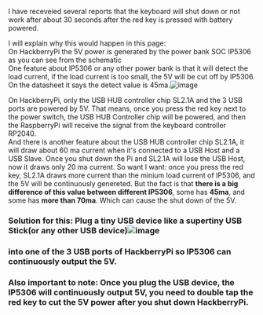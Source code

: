 I have receveied several reports that the keyboard will shut down or not work after about 30 seconds after the red key is pressed with battery powered.  

I will explain why this would happen in this page:  
On HackberryPi the 5V power is generated by the power bank SOC IP5306 as you can see from the schematic  
One feature about IP5306 or any other power bank is that it will detect the load current, if the load current is too small, the 5V will be cut off by IP5306. On the datasheet it says the detect value is 45ma.![image](https://github.com/user-attachments/assets/c883ea3c-9796-4c75-ab81-39c075815eb5)
  
On HackberryPi, only the USB HUB controller chip SL2.1A and the 3 USB ports are powered by 5V.
That means, once you press the red key next to the power switch, the USB HUB Controller chip will be powered, and then the RaspberryPi will receive the signal from the keyboard controller RP2040.  
And there is another feature about the USB HUB controller chip SL2.1A, it will draw about 60 ma current when it's connected to a USB Host and a USB Slave. Once you shut down the Pi and SL2.1A will lose the USB Host, now it draws only 20 ma current. So want I want: once you press the red key, SL2.1A draws more current than the minium load current of IP5306, and the 5V will be continuously genereted. But the fact is that **there is a big difference of this value between different IP5306**, some has **45ma**, and some has **more than 70ma**. Which can cause the shut down of the 5V.  
                 

### Solution for this: Plug a tiny USB device like a supertiny USB Stick(or any other USB device)![image](https://github.com/user-attachments/assets/a56c4bf0-11f3-4b48-b9f9-0af32b226f6f)
### into one of the 3 USB ports of HackberryPi so IP5306 can continuously output the 5V.  

### Also important to note: Once you plug the USB device, the IP5306 will continuously output 5V, you need to double tap the red key to cut the 5V power after you shut down HackberryPi.  
